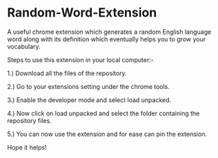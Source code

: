 # Random-Word-Extension

A useful chrome extension which generates a random English language word along with its definition which eventually helps you to grow your vocabulary.

Steps to use this extension in your local computer:-

1.) Download all the files of the repository.

2.) Go to your extensions setting under the chrome tools.

3.) Enable the developer mode and select load unpacked.

4.) Now click on load unpacked and select the folder containing the repository files.

5.) You can now use the extension and for ease can pin the extension.

Hope it helps!
